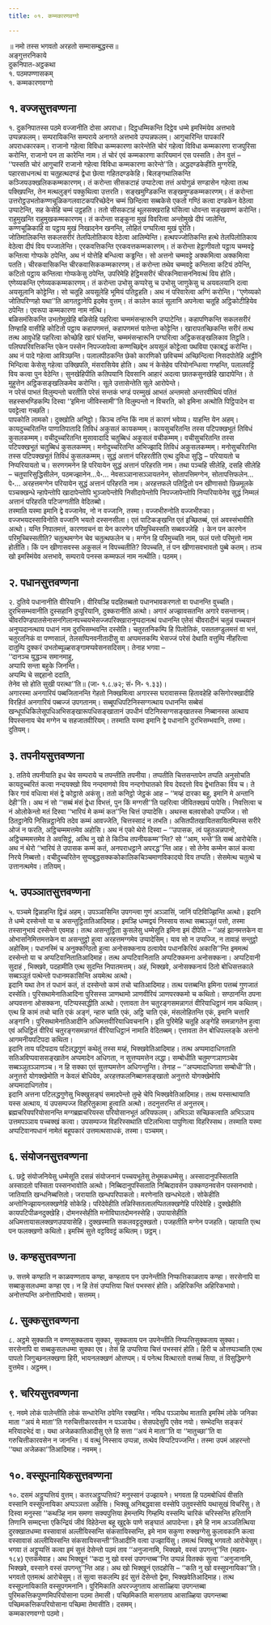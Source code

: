 ```yaml
---
title: ०१. कम्मकारणवग्गो

---
```

॥ नमो तस्स भगवतो अरहतो सम्मासम्बुद्धस्स॥  
अङ्गुत्तरनिकाये  
दुकनिपात-अट्ठकथा  
१. पठमपण्णासकम्  
१. कम्मकारणवग्गो  


## १. वज्जसुत्तवण्णना

१. दुकनिपातस्स पठमे वज्जानीति दोसा अपराधा। दिट्ठधम्मिकन्ति दिट्ठेव धम्मे इमस्मिंयेव अत्तभावे उप्पन्नफलम्। सम्परायिकन्ति सम्पराये अनागते अत्तभावे उप्पन्नफलम्। आगुचारिन्ति पापकारिं अपराधकारकम्। राजानो गहेत्वा विविधा कम्मकारणा कारेन्तेति चोरं गहेत्वा विविधा कम्मकारणा राजपुरिसा करोन्ति, राजानो पन ता कारेन्ति नाम। तं चोरं एवं कम्मकारणा कारियमानं एस पस्सति। तेन वुत्तं – ‘‘पस्सति चोरं आगुचारिं राजानो गहेत्वा विविधा कम्मकारणा कारेन्ते’’ति। अद्धदण्डकेहीति मुग्गरेहि, पहारसाधनत्थं वा चतुहत्थदण्डं द्वेधा छेत्वा गहितदण्डकेहि। बिलङ्गथालिकन्ति कञ्जियउक्खलिककम्मकारणम्। तं करोन्ता सीसकटाहं उप्पाटेत्वा तत्तं अयोगुळं सण्डासेन गहेत्वा तत्थ पक्खिपन्ति, तेन मत्थलुङ्गं पक्कुथित्वा उत्तरति। सङ्खमुण्डिकन्ति सङ्खमुण्डकम्मकारणम्। तं करोन्ता उत्तरोट्ठउभतोकण्णचूळिकगलवाटकपरिच्छेदेन चम्मं छिन्दित्वा सब्बकेसे एकतो गण्ठिं कत्वा दण्डकेन वेठेत्वा उप्पाटेन्ति, सह केसेहि चम्मं उट्ठहति। ततो सीसकटाहं थूलसक्खराहि घंसित्वा धोवन्ता सङ्खवण्णं करोन्ति। राहुमुखन्ति राहुमुखकम्मकारणम्। तं करोन्ता सङ्कुना मुखं विवरित्वा अन्तोमुखे दीपं जालेन्ति, कण्णचूळिकाहि वा पट्ठाय मुखं निखादनेन खनन्ति, लोहितं पग्घरित्वा मुखं पूरेति।  
जोतिमालिकन्ति सकलसरीरं तेलपिलोतिकाय वेठेत्वा आलिम्पेन्ति। हत्थपज्जोतिकन्ति हत्थे तेलपिलोतिकाय वेठेत्वा दीपं विय पज्जालेन्ति। एरकवत्तिकन्ति एरकवत्तकम्मकारणम्। तं करोन्ता हेट्ठागीवतो पट्ठाय चम्मवट्टे कन्तित्वा गोप्फके ठपेन्ति, अथ नं योत्तेहि बन्धित्वा कड्ढन्ति। सो अत्तनो चम्मवट्टे अक्कमित्वा अक्कमित्वा पतति। चीरकवासिकन्ति चीरकवासिककम्मकारणम्। तं करोन्ता तथेव चम्मवट्टे कन्तित्वा कटियं ठपेन्ति, कटितो पट्ठाय कन्तित्वा गोप्फकेसु ठपेन्ति, उपरिमेहि हेट्ठिमसरीरं चीरकनिवासननिवत्थं विय होति। एणेय्यकन्ति एणेय्यककम्मकारणम्। तं करोन्ता उभोसु कप्परेसु च उभोसु जाणुकेसु च अयवलयानि दत्वा अयसूलानि कोट्टेन्ति। सो चतूहि अयसूलेहि भूमियं पतिट्ठहति। अथ नं परिवारेत्वा अग्गिं करोन्ति। ‘‘एणेय्यको जोतिपरिग्गहो यथा’’ति आगतट्ठानेपि इदमेव वुत्तम्। तं कालेन कालं सूलानि अपनेत्वा चतूहि अट्ठिकोटीहियेव ठपेन्ति। एवरूपा कम्मकारणा नाम नत्थि।  
बळिसमंसिकन्ति उभतोमुखेहि बळिसेहि पहरित्वा चम्ममंसन्हारूनि उप्पाटेन्ति। कहापणिकन्ति सकलसरीरं तिण्हाहि वासीहि कोटितो पट्ठाय कहापणमत्तं, कहापणमत्तं पातेन्ता कोट्टेन्ति। खारापतच्छिकन्ति सरीरं तत्थ तत्थ आवुधेहि पहरित्वा कोच्छेहि खारं घंसन्ति, चम्ममंसन्हारूनि पग्घरित्वा अट्ठिकसङ्खलिकाव तिट्ठति। पलिघपरिवत्तिकन्ति एकेन पस्सेन निपज्जापेत्वा कण्णच्छिद्देन अयसूलं कोट्टेत्वा पथविया एकाबद्धं करोन्ति। अथ नं पादे गहेत्वा आविञ्छन्ति। पलालपीठकन्ति छेको कारणिको छविचम्मं अच्छिन्दित्वा निसदपोतेहि अट्ठीनि भिन्दित्वा केसेसु गहेत्वा उक्खिपति, मंसरासियेव होति। अथ नं केसेहेव परियोनन्धित्वा गण्हन्ति, पलालवट्टिं विय कत्वा पुन वेठेन्ति। सुनखेहिपीति कतिपयानि दिवसानि आहारं अदत्वा छातकसुनखेहि खादापेन्ति। ते मुहुत्तेन अट्ठिकसङ्खलिकमेव करोन्ति। सूले उत्तासेन्तेति सूले आरोपेन्ते।  
न परेसं पाभतं विलुम्पन्तो चरतीति परेसं सन्तकं भण्डं परम्मुखं आभतं अन्तमसो अन्तरवीथियं पतितं सहस्सभण्डिकम्पि दिस्वा ‘‘इमिना जीविस्सामी’’ति विलुम्पन्तो न विचरति, को इमिना अत्थोति पिट्ठिपादेन वा पवट्टेत्वा गच्छति।  
पापकोति लामको। दुक्खोति अनिट्ठो। किञ्च तन्ति किं नाम तं कारणं भवेय्य। याहन्ति येन अहम्। कायदुच्चरितन्ति पाणातिपातादि तिविधं अकुसलं कायकम्मम्। कायसुचरितन्ति तस्स पटिपक्खभूतं तिविधं कुसलकम्मम्। वचीदुच्चरितन्ति मुसावादादि चतुब्बिधं अकुसलं वचीकम्मम्। वचीसुचरितन्ति तस्स पटिपक्खभूतं चतुब्बिधं कुसलकम्मम्। मनोदुच्चरितन्ति अभिज्झादि तिविधं अकुसलकम्मम्। मनोसुचरितन्ति तस्स पटिपक्खभूतं तिविधं कुसलकम्मम्। सुद्धं अत्तानं परिहरतीति एत्थ दुविधा सुद्धि – परियायतो च निप्परियायतो च। सरणगमनेन हि परियायेन सुद्धं अत्तानं परिहरति नाम। तथा पञ्चहि सीलेहि, दसहि सीलेहि – चतुपारिसुद्धिसीलेन, पठमज्झानेन…पे॰… नेवसञ्ञानासञ्ञायतनेन, सोतापत्तिमग्गेन, सोतापत्तिफलेन…पे॰… अरहत्तमग्गेन परियायेन सुद्धं अत्तानं परिहरति नाम। अरहत्तफले पतिट्ठितो पन खीणासवो छिन्नमूलके पञ्चक्खन्धे न्हापेन्तोपि खादापेन्तोपि भुञ्जापेन्तोपि निसीदापेन्तोपि निपज्जापेन्तोपि निप्परियायेनेव सुद्धं निम्मलं अत्तानं परिहरति पटिजग्गतीति वेदितब्बो।  
तस्माति यस्मा इमानि द्वे वज्जानेव, नो न वज्जानि, तस्मा। वज्जभीरुनोति वज्जभीरुका। वज्जभयदस्साविनोति वज्जानि भयतो दस्सनसीला। एतं पाटिकङ्खन्ति एतं इच्छितब्बं, एतं अवस्संभावीति अत्थो। यन्ति निपातमत्तं, कारणवचनं वा येन कारणेन परिमुच्चिस्सति सब्बवज्जेहि । केन पन कारणेन परिमुच्चिस्सतीति? चतुत्थमग्गेन चेव चतुत्थफलेन च। मग्गेन हि परिमुच्चति नाम, फलं पत्तो परिमुत्तो नाम होतीति। किं पन खीणासवस्स अकुसलं न विपच्चतीति? विपच्चति, तं पन खीणासवभावतो पुब्बे कतम्। तञ्च खो इमस्मिंयेव अत्तभावे, सम्पराये पनस्स कम्मफलं नाम नत्थीति। पठमम्।  


## २. पधानसुत्तवण्णना

२. दुतिये पधानानीति वीरियानि। वीरियञ्हि पदहितब्बतो पधानभावकरणतो वा पधानन्ति वुच्चति। दुरभिसम्भवानीति दुस्सहानि दुप्पूरियानि, दुक्करानीति अत्थो। अगारं अज्झावसतन्ति अगारे वसन्तानम्। चीवरपिण्डपातसेनासनगिलानपच्चयभेसज्जपरिक्खारानुप्पदानत्थं पधानन्ति एतेसं चीवरादीनं चतुन्नं पच्चयानं अनुप्पदानत्थाय पधानं नाम दुरभिसम्भवन्ति दस्सेति। चतुरतनिकम्पि हि पिलोतिकं, पसततण्डुलमत्तं वा भत्तं, चतुरतनिकं वा पण्णसालं, तेलसप्पिनवनीतादीसु वा अप्पमत्तकम्पि भेसज्जं परेसं देथाति वत्तुम्पि नीहरित्वा दातुम्पि दुक्करं उभतोब्यूळ्हसङ्गामप्पवेसनसदिसम्। तेनाह भगवा –  
‘‘दानञ्च युद्धञ्च समानमाहु,  
अप्पापि सन्ता बहुके जिनन्ति।  
अप्पम्पि चे सद्दहानो ददाति,  
तेनेव सो होति सुखी परत्था’’ति॥ (जा॰ १.८.७२; सं॰ नि॰ १.३३)।  
अगारस्मा अनगारियं पब्बजितानन्ति गेहतो निक्खमित्वा अगारस्स घरावासस्स हितावहेहि कसिगोरक्खादीहि विरहितं अनगारियं पब्बज्जं उपगतानम्। सब्बूपधिपटिनिस्सग्गत्थाय पधानन्ति सब्बेसं खन्धूपधिकिलेसूपधिअभिसङ्खारूपधिसङ्खातानं उपधीनं पटिनिस्सग्गसङ्खातस्स निब्बानस्स अत्थाय विपस्सनाय चेव मग्गेन च सहजातवीरियम्। तस्माति यस्मा इमानि द्वे पधानानि दुरभिसम्भवानि, तस्मा। दुतियम्।  


## ३. तपनीयसुत्तवण्णना

३. ततिये तपनीयाति इध चेव सम्पराये च तपन्तीति तपनीया। तप्पतीति चित्तसन्तापेन तप्पति अनुसोचति कायदुच्चरितं कत्वा नन्दयक्खो विय नन्दमाणवो विय नन्दगोघातको विय देवदत्तो विय द्वेभातिका विय च। ते किर गावं वधित्वा मंसं द्वे कोट्ठासे अकंसु। ततो कनिट्ठो जेट्ठकं आह – ‘‘मय्हं दारका बहू, इमानि मे अन्तानि देही’’ति। अथ नं सो ‘‘सब्बं मंसं द्वेधा विभत्तं, पुन किं मग्गसी’’ति पहरित्वा जीवितक्खयं पापेसि। निवत्तित्वा च नं ओलोकेन्तो मतं दिस्वा ‘‘भारियं मे कम्मं कत’’न्ति चित्तं उप्पादेसि। अथस्स बलवसोको उप्पज्जि। सो ठितट्ठानेपि निसिन्नट्ठानेपि तदेव कम्मं आवज्जेति, चित्तस्सादं न लभति। असितपीतखायितसायितम्पिस्स सरीरे ओजं न फरति, अट्ठिचम्ममत्तमेव अहोसि। अथ नं एको थेरो दिस्वा – ‘‘उपासक, त्वं पहूतअन्नपानो, अट्ठिचम्ममत्तमेव ते अवसिट्ठं, अत्थि नु खो ते किञ्चि तपनीयकम्म’’न्ति? सो ‘‘आम, भन्ते’’ति सब्बं आरोचेसि। अथ नं थेरो ‘‘भारियं ते उपासक कम्मं कतं, अनपराधट्ठाने अपरद्ध’’न्ति आह। सो तेनेव कम्मेन कालं कत्वा निरये निब्बत्तो। वचीदुच्चरितेन सुप्पबुद्धसक्ककोकालिकचिञ्चमाणविकादयो विय तप्पति। सेसमेत्थ चतुत्थे च उत्तानत्थमेव। ततियम्।  


## ५. उपञ्ञातसुत्तवण्णना

५. पञ्चमे द्विन्नाहन्ति द्विन्नं अहम्। उपञ्ञासिन्ति उपगन्त्वा गुणं अञ्ञासिं, जानिं पटिविज्झिन्ति अत्थो। इदानि ते धम्मे दस्सेन्तो या च असन्तुट्ठितातिआदिमाह। इमञ्हि धम्मद्वयं निस्साय सत्था सब्बञ्ञुतं पत्तो, तस्मा तस्सानुभावं दस्सेन्तो एवमाह। तत्थ असन्तुट्ठिता कुसलेसु धम्मेसूति इमिना इमं दीपेति – ‘‘अहं झानमत्तकेन वा ओभासनिमित्तमत्तकेन वा असन्तुट्ठो हुत्वा अरहत्तमग्गमेव उप्पादेसिम्। याव सो न उप्पज्जि, न तावाहं सन्तुट्ठो अहोसिम्। पधानस्मिं च अनुक्कण्ठितो हुत्वा अनोसक्कनाय ठत्वायेव पधानकिरियं अकासि’’न्ति इममत्थं दस्सेन्तो या च अप्पटिवानितातिआदिमाह। तत्थ अप्पटिवानिताति अप्पटिक्कमना अनोसक्कना। अप्पटिवानी सुदाहं , भिक्खवे, पदहामीति एत्थ सुदन्ति निपातमत्तम्। अहं, भिक्खवे, अनोसक्कनायं ठितो बोधिसत्तकाले सब्बञ्ञुतं पत्थेन्तो पधानमकासिन्ति अयमेत्थ अत्थो।  
इदानि यथा तेन तं पधानं कतं, तं दस्सेन्तो कामं तचो चातिआदिमाह। तत्थ पत्तब्बन्ति इमिना पत्तब्बं गुणजातं दस्सेति। पुरिसथामेनातिआदिना पुरिसस्स ञाणथामो ञाणवीरियं ञाणपरक्कमो च कथितो। सण्ठानन्ति ठपना अप्पवत्तना ओसक्कना, पटिप्पस्सद्धीति अत्थो। एत्तावता तेन चतुरङ्गसमन्नागतं वीरियाधिट्ठानं नाम कथितम्। एत्थ हि कामं तचो चाति एकं अङ्गं, न्हारु चाति एकं, अट्ठि चाति एकं, मंसलोहितन्ति एकं, इमानि चत्तारि अङ्गानि। पुरिसथामेनातिआदीनि अधिमत्तवीरियाधिवचनानि। इति पुरिमेहि चतूहि अङ्गेहि समन्नागतेन हुत्वा एवं अधिट्ठितं वीरियं चतुरङ्गसमन्नागतं वीरियाधिट्ठानं नामाति वेदितब्बम्। एत्तावता तेन बोधिपल्लङ्के अत्तनो आगमनीयपटिपदा कथिता।  
इदानि ताय पटिपदाय पटिलद्धगुणं कथेतुं तस्स मय्हं, भिक्खवेतिआदिमाह। तत्थ अप्पमादाधिगताति सतिअविप्पवाससङ्खातेन अप्पमादेन अधिगता, न सुत्तप्पमत्तेन लद्धा। सम्बोधीति चतुमग्गञाणञ्चेव सब्बञ्ञुतञ्ञाणञ्च। न हि सक्का एतं सुत्तप्पमत्तेन अधिगन्तुन्ति। तेनाह – ‘‘अप्पमादाधिगता सम्बोधी’’ति। अनुत्तरो योगक्खेमोति न केवलं बोधियेव, अरहत्तफलनिब्बानसङ्खातो अनुत्तरो योगक्खेमोपि अप्पमादाधिगतोव।  
इदानि अत्तना पटिलद्धगुणेसु भिक्खुसङ्घं समादपेन्तो तुम्हे चेपि भिक्खवेतिआदिमाह। तत्थ यस्सत्थायाति यस्स अत्थाय, यं उपसम्पज्ज विहरितुकामा हुत्वाति अत्थो। तदनुत्तरन्ति तं अनुत्तरम्। ब्रह्मचरियपरियोसानन्ति मग्गब्रह्मचरियस्स परियोसानभूतं अरियफलम्। अभिञ्ञा सच्छिकत्वाति अभिञ्ञाय उत्तमपञ्ञाय पच्चक्खं कत्वा। उपसम्पज्ज विहरिस्सथाति पटिलभित्वा पापुणित्वा विहरिस्सथ। तस्माति यस्मा अप्पटिवानपधानं नामेतं बहूपकारं उत्तमत्थसाधकं, तस्मा। पञ्चमम्।  


## ६. संयोजनसुत्तवण्णना

६. छट्ठे संयोजनियेसु धम्मेसूति दसन्नं संयोजनानं पच्चयभूतेसु तेभूमकधम्मेसु। अस्सादानुपस्सिताति अस्सादतो पस्सिता पस्सनभावोति अत्थो। निब्बिदानुपस्सिताति निब्बिदावसेन उक्कण्ठनवसेन पस्सनभावो। जातियाति खन्धनिब्बत्तितो। जरायाति खन्धपरिपाकतो। मरणेनाति खन्धभेदतो। सोकेहीति अन्तोनिज्झायनलक्खणेहि सोकेहि। परिदेवेहीति तन्निस्सितलालप्पितलक्खणेहि परिदेवेहि। दुक्खेहीति कायपटिपीळनदुक्खेहि। दोमनस्सेहीति मनोविघातदोमनस्सेहि। उपायासेहीति अधिमत्तायासलक्खणउपायासेहि। दुक्खस्माति सकलवट्टदुक्खतो। पजहतीति मग्गेन पजहति। पहायाति एत्थ पन फलक्खणो कथितो। इमस्मिं सुत्ते वट्टविवट्टं कथितम्। छट्ठम्।  


## ७. कण्हसुत्तवण्णना

७. सत्तमे कण्हाति न काळवण्णताय कण्हा, कण्हताय पन उपनेन्तीति निप्फत्तिकाळताय कण्हा। सरसेनापि वा सब्बाकुसलधम्मा कण्हा एव। न हि तेसं उप्पत्तिया चित्तं पभस्सरं होति। अहिरिकन्ति अहिरिकभावो। अनोत्तप्पन्ति अनोत्तापिभावो। सत्तमम्।  


## ८. सुक्कसुत्तवण्णना

८. अट्ठमे सुक्काति न वण्णसुक्कताय सुक्का, सुक्कताय पन उपनेन्तीति निप्फत्तिसुक्कताय सुक्का। सरसेनापि वा सब्बकुसलधम्मा सुक्का एव। तेसं हि उप्पत्तिया चित्तं पभस्सरं होति। हिरी च ओत्तप्पञ्चाति एत्थ पापतो जिगुच्छनलक्खणा हिरी, भायनलक्खणं ओत्तप्पम्। यं पनेत्थ वित्थारतो वत्तब्बं सिया, तं विसुद्धिमग्गे वुत्तमेव। अट्ठमम्।  


## ९. चरियसुत्तवण्णना

९. नवमे लोकं पालेन्तीति लोकं सन्धारेन्ति ठपेन्ति रक्खन्ति। नयिध पञ्ञायेथ माताति इमस्मिं लोके जनिका माता ‘‘अयं मे माता’’ति गरुचित्तीकारवसेन न पञ्ञायेथ। सेसपदेसुपि एसेव नयो। सम्भेदन्ति सङ्करं मरियादभेदं वा। यथा अजेळकातिआदीसु एते हि सत्ता ‘‘अयं मे माता’’ति वा ‘‘मातुच्छा’’ति वा गरुचित्तीकारवसेन न जानन्ति। यं वत्थुं निस्साय उप्पन्ना, तत्थेव विप्पटिपज्जन्ति। तस्मा उपमं आहरन्तो ‘‘यथा अजेळका’’तिआदिमाह। नवमम्।  


## १०. वस्सूपनायिकसुत्तवण्णना

१०. दसमं अट्ठुप्पत्तियं वुत्तम्। कतरअट्ठुप्पत्तियं? मनुस्सानं उज्झायने। भगवता हि पठमबोधियं वीसति वस्सानि वस्सूपनायिका अप्पञ्ञत्ता अहोसि। भिक्खू अनिबद्धवासा वस्सेपि उतुवस्सेपि यथासुखं विचरिंसु। ते दिस्वा मनुस्सा ‘‘कथञ्हि नाम समणा सक्यपुत्तिया हेमन्तम्पि गिम्हम्पि वस्सम्पि चारिकं चरिस्सन्ति हरितानि तिणानि सम्मद्दन्ता एकिन्द्रियं जीवं विहेठेन्ता बहू खुद्दके पाणे सङ्घातं आपादेन्ता। इमे हि नाम अञ्ञतित्थिया दुरक्खातधम्मा वस्सावासं अल्लीयिस्सन्ति संकसायिस्सन्ति, इमे नाम सकुणा रुक्खग्गेसु कुलावकानि कत्वा वस्सावासं अल्लीयिस्सन्ति संकसायिस्सन्ती’’तिआदीनि वत्वा उज्झायिंसु। तमत्थं भिक्खू भगवतो आरोचेसुम्। भगवा तं अट्ठुप्पत्तिं कत्वा इमं सुत्तं देसेन्तो पठमं ताव ‘‘अनुजानामि, भिक्खवे, वस्सं उपगन्तु’’न्ति (महाव॰ १८४) एत्तकमेवाह। अथ भिक्खूनं ‘‘कदा नु खो वस्सं उपगन्तब्ब’’न्ति उप्पन्नं वितक्कं सुत्वा ‘‘अनुजानामि, भिक्खवे, वस्साने वस्सं उपगन्तु’’न्ति आह। अथ खो भिक्खूनं एतदहोसि – ‘‘कति नु खो वस्सूपनायिका’’ति। भगवतो एतमत्थं आरोचेसुम्। तं सुत्वा सकलम्पि इदं सुत्तं देसेन्तो द्वेमा, भिक्खवेतिआदिमाह। तत्थ वस्सूपनायिकाति वस्सूपगमनानि। पुरिमिकाति अपरज्जुगताय आसाळ्हिया उपगन्तब्बा पुरिमकत्तिकपुण्णमिपरियोसाना पठमा तेमासी। पच्छिमिकाति मासगताय आसाळ्हिया उपगन्तब्बा पच्छिमकत्तिकपरियोसाना पच्छिमा तेमासीति। दसमम्।  
कम्मकारणवग्गो पठमो।  